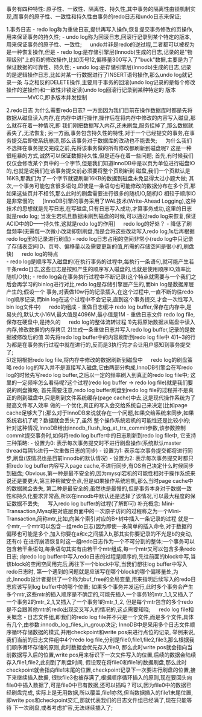 事务有四种特性: 原子性、一致性、隔离性、持久性,其中事务的隔离性由锁机制实现,而事务的原子性、一致性和持久性由事务的redo日志和undo日志来保证;

1.事务日志
    - redo log称为重做日志,提供再写入操作,恢复提交事务修改的页操作,用来保证事务的持久性;
    - undo log称为回滚日志,回滚行记录到某个特定的版本,用来保证事务的原子性、一致性;
    　
    undo并非是redo的逆过程,二者都可以被视为是一种恢复操作,但是
    - redo log:是存储引擎层(Innodb)生成的日志,记录的是"物理级别"上的页的修改操作,比如页号12,偏移量300写入了"buck"数据,主要是为了
    保证数据的可靠性、持久性;
    - undo log:是存储引擎层(Innodb)生成的日志,记录的是逻辑操作日志,比如对某一行数据进行了INSERT语句操作,那么undo log就记录一条
    与之相反的DELETE操作,主要用于事务的回滚(undo log记录的是每个修改操作的逆操作)和一致性非锁定读(undo log回滚行记录到某种特定的
    版本————MVCC,即多版本并发控制

2.redo日志
    为什么需要redo日志?
        一方面因为我们目前在操作数据库时都是先将数据从磁盘读入内存,在内存中进行操作,操作后在将内存中修改的内容写入磁盘,那么就存在着一种情况,即
      我们刚把数据写入内存,还未刷盘,服务挂掉了,那么数据就丢失了,无法恢复;
        另一方面,事务包含持久性的特性,对于一个已经提交的事务,在事务提交后即使系统崩溃,那么该事务对于数据库的改动也不能丢失;
　
    为什么我们不选择在事务提交完成之前,先将该事务做的所有修改都刷新到磁盘呢?
        这是一种很粗暴的方式,诚然可以保证数据持久性,但是还存在着一些问题;
        首先,有时候我们仅仅会修改某个页中的一个字节,但是我们知道InnoDB中是以页为单位进行磁盘IO的,也就是说我们在该事务提交前必须要将整个页刷新到
      磁盘,我们一个页默认是16KB,那我们为了一个字节就要刷新16KB的数据到磁盘未免显得太过小题大做;
        其次,一个事务可能包含很多语句,即使是一条语句也可能修改的数据分布在多个页,那如果这些页并不相邻,那么此时的刷盘需要进行很多的随机IO,随机IO
      相较于顺序IO是非常慢的;
　
    [InnoDB引擎的事务采用了WAL技术(Write-Ahead Logging),这种技术的思想就是先写日志,在写磁盘,只有日志写入成功,才算事务成功,这里的日志就是redo log;
  当发生宕机且数据未刷到磁盘的时候,可以通过redo log来恢复,保证ACID中的D——持久性,这就是redo log的作用]
    　
    redo log的好处？
      - 降低了刷盘频率(无需每一次微小改动即刻刷盘,而是会将这些改动写入redo log,1s后再根据redo log里的记录进行刷盘)
      - redo log日志占用的空间非常小(redo log中只记录了存储表空间ID、页号、偏移量以及需要更新的值,所需的存储空间是很小的,刷盘快)
　
    redo log的特点    
      - redo log是顺序写入磁盘的(在执行事务的过程中,每执行一条语句,就可能产生若干条redo日志,这些日志是按照产生的顺序写入磁盘的,也就是使用顺序IO,效率比随机IO快);
      - redo log会在事务执行过程中不断记录(这个特点就需要与一个我们之后会再学习的binlog进行对比,redo log是存储引擎层产生的,而bin log是数据库层产生的;假设一个
        事务,对表做10w行的记录插入,在这个过程中,一直不断的往redo log顺序记录,而bin log在这个过程中不会记录,直到这个事务提交,才会一次性写入bin log文件中)
　
    redo的组成
      - 重做日志缓冲 redo log buffer,保存在内存中,是易失的,默认大小16M,最大值是4096M,最小值是1M
      - 重做日志文件 redo log file,保存在硬盘中,是持久的
　
    redo log的整体流转过程
      1)先将原始数据从磁盘中读入内存,修改数据的内存拷贝
      2)生成一条重做日志并写入redo log buffer,记录的是数据被修改后的值
      3)先将redo log buffer中的内容刷新到redo log file中
      4)1~3的行为都是在事务执行过程中就在进行的,反而是3执行完才会让用户感知到事务提交了;  
      5)定期根据redo log file,将内存中修改的数据刷新到磁盘中
　
    redo log的刷盘策略
        redo log的写入并不是直接写入磁盘,它由两部分构成,InnoDB引擎会在写redo log的时候先写redo log buffer,之后以一定的频率刷入到真正的redo log file中;
      这里的一定频率怎么看待呢?这个过程(redo log buffer -> redo log file)就是我们要说的刷盘策略;
        首先需要注意,redo log buffer刷盘到redo log file的过程并不是真正的刷到磁盘中,只是刷到文件系统缓存(page cache)中去,这是现代操作系统为了提高文件写入效率
      做的一个优化,真正的写入会交给系统自己来决定(比如page cache足够大了);那么对于InnoDB来说就存在一个问题,如果交给系统来同步,如果系统宕机了呢？数据就会丢失了,虽然
      整个操作系统宕机的可能性还是比较小的;
        针对这种情况,InnoDB给出innodb_flush_log_at_trx_commit参数,该参数控制commit提交事务时,如何将redo log buffer中的日志刷新到redo log file中,
      它支持三种策略:
          - 设置为0: 表示每次事务提交时不进行刷盘操作(系统默认master thread每隔1s进行一次重做日志的同步)
          - 设置为1: 表示每次事务提交都将进行同步,刷盘(该情况也是目前innodb的默认情况)
          - 设置为2: 表示每次事务提交时都只把redo log buffer内容写入page cache,不进行同步,有OS自己决定什么时候同步到磁盘;
        Obvious,第一种是最不安全的,因为mysql宕机的可能性相对于操作系统来说还是要更大,第三种稍微安全点,但是如果操作系统宕机,那么当时page cache中的数据就会丢失,
      第二种是最安全的,虽然也是最慢的,但是事务本身对于数据一致性和持久化要求非常高,所以在innodb中默认还是选择了该情况,可以最大程度的保证数据不丢失;
　
    写入redo log buffer的过程(了解即可)
        补充概念: Mini-Transaction,Mysql把对底层页面中的一次原子访问的过程称之为一个Mini-Transaction,简称mtr,比如,向某个索引对应的B+树中插入一条记录的过程
      就是一个mtr,一个mtr可以包含一组redo日志(因为即使一条简单的插入命令,对于数据的偏移也可能是多个,加入你要在a和c之间插入b,那其实你要记录的不光是b的变动,还有c)
      在进行崩溃恢复时这一组redo日志作为一个不可分割的整体;一个事务可以包含若干条语句,每条语句其实有由若干个mtr组成,每一个mtr又可以包含多条redo日志;
        向redo log buffer中写入redo日志的过程是顺序的,先往前面的block中写,当该block的空闲空间用完后,再往下一个block中写,当我们想往log buffer中写入redo日志时,
      第一个遇到的问题就是应该写在哪个block的哪个偏移量处,为此,Innodb设计者提供了一个称为buf_free的全局变量,用来指明后续写入的redo日志应该写到log buffer中的哪个位置;
        如果多个事务并发运行,此时多个事务会产生多个mtr,这些mtr的插入顺序是不确定的,可能先插入一个事务1的mtr_1_1,又插入了一个事务2的mtr_2_1,又插入了一个事务1的mtr_1_2,
      但是每个mtr包含的多个redo是不会跟其他mtr的redo出现交叉写入的情况的,这点需要知晓;
　
    redo log file相关概念
        - 日志文件组,即我们的redo log file并不只是一个文件,而是多个文件,具体有几个,由参数:innodb_log_files_in_group决定;
        InnoDB中是采用多个日志文件顺序循环存储数据的模式,并用checkpoint和write pos来进行点位的记录,
        举例来说,我们当前的日志文件组中4个redo log file,分别是file0,file1,file2,file3,那么根据我们顺序循环存储的原则,此时数据会优先存入file0,
      那么此时write pos就会指向当前数据写入后的位置,write pos用来标识下一次文件写入的位置,后续的数据会陆续存入file1,file2,此刻到了刷盘时间,
      假设现在将file0和file1的数据刷盘,那么此时checkpoint就会指向file1末尾的位置,checkpoint记录下一次要进行刷盘的位置,接下来继续插入数据,
      很快file3也被存满了,根据顺序循环插入的原则,现在要回头向file0中插入数据了,可是file0中已有数据,还可以插吗？可以,因为file0中的数据已经刷盘完成,
      实际上是无用数据,所以覆盖,file1亦然,但当数据插入的file1末尾位置,即write pos和checkpoint交汇,那就代表我们的日志文件组已经满了,现在只能等待
      下一次刷盘,或者考虑扩容,无法继续插入了;